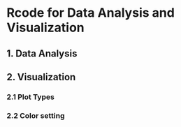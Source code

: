 # Rcode for Data Analysis and Visualization

## 1. Data Analysis

## 2. Visualization

### 2.1 Plot Types

### 2.2 Color setting
